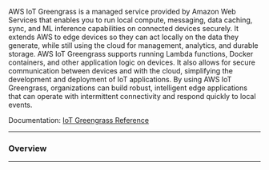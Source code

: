 AWS IoT Greengrass is a managed service provided by Amazon Web Services that enables you to run local compute, messaging, data caching, sync, and ML inference capabilities on connected devices securely. It extends AWS to edge devices so they can act locally on the data they generate, while still using the cloud for management, analytics, and durable storage. AWS IoT Greengrass supports running Lambda functions, Docker containers, and other application logic on devices. It also allows for secure communication between devices and with the cloud, simplifying the development and deployment of IoT applications. By using AWS IoT Greengrass, organizations can build robust, intelligent edge applications that can operate with intermittent connectivity and respond quickly to local events.

Documentation: [IoT Greengrass Reference](https://aws.amazon.com/greengrass/)
___
### Overview

___